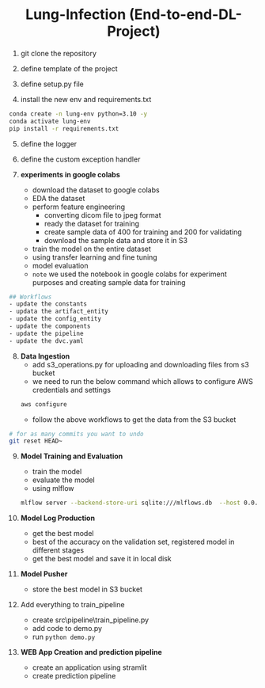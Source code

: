 <h1 align=center> Lung-Infection (End-to-end-DL-Project) </h1>

1. git clone the repository

2. define template of the project

3. define setup.py file

4. install the new env and requirements.txt

```bash
conda create -n lung-env python=3.10 -y
conda activate lung-env
pip install -r requirements.txt
```

5. define the logger

6. define the custom exception handler

7. **experiments in google colabs**
    - download the dataset to google colabs
    - EDA the dataset
    - perform feature engineering
        - converting dicom file to jpeg format
        - ready the dataset for training
        - create sample data of 400 for training and 200 for validating
        - download the sample data and store it in S3
    - train the model on the entire dataset
    - using transfer learning and fine tuning
    - model evaluation
    - `note` we used the notebook in google colabs for experiment purposes and creating sample data for training

```bash
## Workflows
- update the constants
- updata the artifact_entity
- update the config_entity
- update the components
- update the pipeline
- update the dvc.yaml
```

8. **Data Ingestion**
    - add s3_operations.py for uploading and downloading files from s3 bucket 
    - we need to run the below command which allows to configure AWS credentials and settings
    ```bash
    aws configure 
    ```
    - follow the above workflows to get the data from the S3 bucket

```bash
# for as many commits you want to undo
git reset HEAD~
```

9. **Model Training and Evaluation**
    - train the model
    - evaluate the model
    - using mlflow 
    ```bash
    mlflow server --backend-store-uri sqlite:///mlflows.db  --host 0.0.0.0 -p 2024 --default-artifact-root ./mlflow_artifacts
    ```

10. **Model Log Production**
    - get the best model
    - best of the accuracy on the validation set, registered model in different stages
    - get the best model and save it in local disk

11. **Model Pusher**
    - store the best model in S3 bucket

12. Add everything to train_pipeline
    - create src\pipeline\train_pipeline.py
    - add code to demo.py
    - run ```python demo.py```


13. **WEB App Creation and prediction pipeline**
    - create an application using stramlit
    - create prediction pipeline